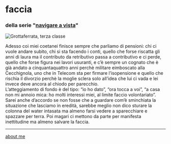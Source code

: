 # faccia  
### della serie "[navigare a vista](navigareavista.md)"  

![](https://live.staticflickr.com/65535/52732565475_0a317c92b6_z.jpg "Grottaferrata, terza classe")  

Adesso coi miei coetanei finisce sempre che parliamo di pensioni: chi ci vuole andare subito, chi si sta facendo i conti, quello che forse riscatta gli anni di laura ma il contributo da retributivo passa a contributivo e ci perde, quello che forse figura nei lavori usuranti, e c’è sempre un cognato che è già andato a cinquantaquattro anni perchè militare eimboscato alla Cecchignola, uno che in Telecom sta per firmare l’isopensione e quello che rischia il divorzio perchè la moglie sclera solo all’idea che lui ci vada e lei invece deve ancora al chiodo per parecchio.  
L’atteggiamento di fondo è del tipo: “io ho dato”, “ora tocca a voi”, “a casa non mi annoio mica: ho molti interessi miei, al limite faccio volontariato”. Sarei anche d’accordo se non fosse che a guardare com’è sminchiata la situazione che lasciamo in eredità, sarebbe meglio non dico sturare la colonna del water intasata ma almeno farsi vedere a sparecchiare e spazzare per terra. Poi magari ci mettono da parte per manifesta inettitudine ma almeno salvare la faccia.  

---    
[about me](https://about.me/cacioman)  
